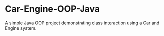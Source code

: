 # Car-Engine-OOP-Java
A simple Java OOP project demonstrating class interaction using a Car and Engine system.
